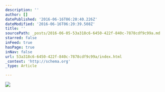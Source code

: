 ```yaml
---
description: ''
author: []
datePublished: '2016-06-16T06:20:40.226Z'
dateModified: '2016-06-16T06:20:39.508Z'
title: ''
sourcePath: _posts/2016-06-05-53a318c6-6450-422f-840c-7878cdf9c99a.md
starred: false
inFeed: true
hasPage: true
inNav: false
url: 53a318c6-6450-422f-840c-7878cdf9c99a/index.html
_context: 'http://schema.org'
_type: Article

---
```

![](https://the-grid-user-content.s3-us-west-2.amazonaws.com/a3d722e4-2a08-4115-bc48-3cb99976a7c5.gif)